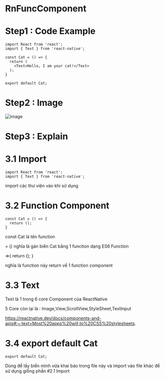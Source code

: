 # RnFuncComponent

# Step1 : Code Example
```
import React from 'react';
import { Text } from 'react-native';

const Cat = () => {
  return (
    <Text>Hello, I am your cat!</Text>
  );
}

export default Cat;
```
# Step2 : Image
![image](https://user-images.githubusercontent.com/108333173/183229605-c625203b-55ea-4ea6-b544-a823b3f941a3.png)



# Step3 : Explain
# 3.1 Import
```
import React from 'react';
import { Text } from 'react-native';
```
import các thư viện vào khi sử dụng


# 3.2 Function Component  
```
const Cat = () => {
  return ();
}
```
const Cat là tên function


= () nghĩa là gán biến Cat bằng 1 function dạng ES6 Function 
 
 
=>{
  return ();
}


nghĩa là function này return về 1 function component
# 3.3 Text
Text là 1 trong 6 core Component của ReactNative


5 Core còn lại là : Image,View,ScrollView,StyleSheet,TextInput


https://reactnative.dev/docs/components-and-apis#:~:text=Most%20apps%20will,to%20CSS%20stylesheets.
# 3.4 export default Cat
```
export default Cat;
```
Dùng để lấy biến mình vừa khai báo trong file này và import vào file khác để sử dụng giống phần #2.1 Import
